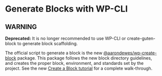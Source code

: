 # Generate Blocks with WP-CLI

## WARNING

**Deprecated:** It is no longer recommended to use WP-CLI or create-guten-block to generate block scaffolding.

The official script to generate a block is the new [@aarondewes/wp-create-block](/packages/create-block/README.md) package. This package follows the new block directory guidelines, and creates the proper block, environment, and standards set by the project. See the new [Create a Block tutorial](/docs/getting-started/tutorials/create-block/README.md) for a complete walk-through.
